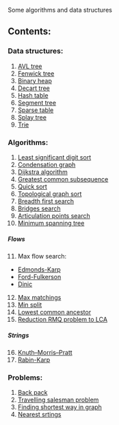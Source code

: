 Some algorithms and data structures

## Contents:

### Data structures:
1) [AVL tree](/AVL_tree)
2) [Fenwick tree](/Fenwick_tree)
3) [Binary heap](/bin_heap)
4) [Decart tree](/decart_tree)
5) [Hash table](/hash_table)
6) [Segment tree](/segment_tree)
7) [Sparse table](/sparse_table)
8) [Splay tree](/splay_tree)
9) [Trie](/Aho-Corasick)


### Algorithms:
1) [Least significant digit sort](/LSD_sort)
2) [Condensation graph](/condensation_graph)
3) [Dijkstra algorithm](/dijkstra_mlogn)
4) [Greatest common subsequence](/greatest_common_subsequence)
5) [Quick sort](/quick_sort)
6) [Topological graph sort](/topological_sort)
7) [Breadth first search](/BFS)
8) [Bridges search](/bridges)
9) [Articulation points search](/articulation_points)
10) [Minimum spanning tree](/MST)
##### Flows
11) Max flow search:
   + [Edmonds-Karp](/Edmonds-Karp)
   + [Ford-Fulkerson](/Ford-Fulkerson)
   + [Dinic](/Dinic)
12) [Max matchings](/matchings)
13) [Min split](/min_split)
14) [Lowest common ancestor](/LCA)
15) [Reduction RMQ problem to LCA](/RMQ_to_LCA)
##### Strings
16) [Knuth–Morris–Pratt](/Knuth–Morris–Pratt)
17) [Rabin-Karp](/Rabin-Karp)

### Problems:
1) [Back pack](/backpack)
2) [Travelling salesman problem](/travelling_salesman_problem)
3) [Finding shortest way in graph](/BFS)
4) [Nearest srtings](/flow_dist_between_strings)
